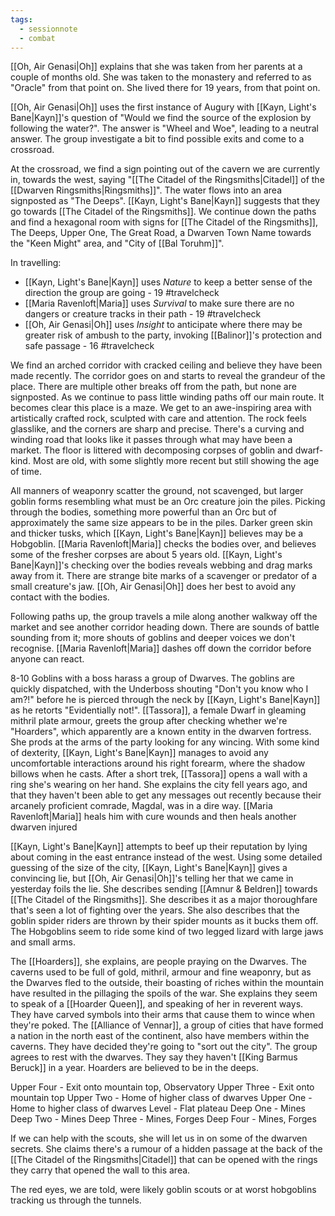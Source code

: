 ```yaml
---
tags:
  - sessionnote
  - combat
---
```

 [[Oh, Air Genasi|Oh]] explains that she was taken from her parents at a couple of months old. She was taken to the monastery and referred to as "Oracle" from that point on. She lived there for 19 years, from that point on.

[[Oh, Air Genasi|Oh]] uses the first instance of Augury with [[Kayn, Light's Bane|Kayn]]'s question of "Would we find the source of the explosion by following the water?". The answer is "Wheel and Woe", leading to a neutral answer. The group investigate a bit to find possible exits and come to a crossroad.

At the crossroad, we find a sign pointing out of the cavern we are currently in, towards the west, saying "[[The Citadel of the Ringsmiths|Citadel]] of the [[Dwarven Ringsmiths|Ringsmiths]]". The water flows into an area signposted as "The Deeps". [[Kayn, Light's Bane|Kayn]] suggests that they go towards [[The Citadel of the Ringsmiths]]. We continue down the paths and find a hexagonal room with signs for [[The Citadel of the Ringsmiths]], The Deeps, Upper One, The Great Road, a Dwarven Town Name towards the "Keen Might" area, and "City of [[Bal Toruhm]]".

In travelling:
- [[Kayn, Light's Bane|Kayn]] uses *Nature* to keep a better sense of the direction the group are going - 19 #travelcheck 
- [[Maria Ravenloft|Maria]] uses *Survival* to make sure there are no dangers or creature tracks in their path - 19 #travelcheck 
- [[Oh, Air Genasi|Oh]] uses *Insight* to anticipate where there may be greater risk of ambush to the party, invoking [[Balinor]]'s protection and safe passage - 16 #travelcheck 

We find an arched corridor with cracked ceiling and believe they have been made recently. The corridor goes on and starts to reveal the grandeur of the place. There are multiple other breaks off from the path, but none are signposted. As we continue to pass little winding paths off our main route. It becomes clear this place is a maze. We get to an awe-inspiring area with artistically crafted rock, sculpted with care and attention. The rock feels glasslike, and the corners are sharp and precise. There's a curving and winding road that looks like it passes through what may have been a market. The floor is littered with decomposing corpses of goblin and dwarf-kind. Most are old, with some slightly more recent but still showing the age of time.

All manners of weaponry scatter the ground, not scavenged, but larger goblin forms resembling what must be an Orc creature join the piles. Picking through the bodies, something more powerful than an Orc but of approximately the same size appears to be in the piles. Darker green skin and thicker tusks, which [[Kayn, Light's Bane|Kayn]] believes may be a Hobgoblin. [[Maria Ravenloft|Maria]] checks the bodies over, and believes some of the fresher corpses are about 5 years old. [[Kayn, Light's Bane|Kayn]]'s checking over the bodies reveals webbing and drag marks away from it. There are strange bite marks of a scavenger or predator of a small creature's jaw. [[Oh, Air Genasi|Oh]] does her best to avoid any contact with the bodies.

Following paths up, the group travels a mile along another walkway off the market and see another corridor heading down. There are sounds of battle sounding from it; more shouts of goblins and deeper voices we don't recognise. [[Maria Ravenloft|Maria]] dashes off down the corridor before anyone can react.

8-10 Goblins with a boss harass a group of Dwarves. The goblins are quickly dispatched, with the Underboss shouting "Don't you know who I am?!" before he is pierced through the neck by [[Kayn, Light's Bane|Kayn]] as he retorts "Evidentially not!". [[Tassora]], a female Dwarf in gleaming mithril plate armour, greets the group after checking whether we're "Hoarders", which apparently are a known entity in the dwarven fortress. She prods at the arms of the party looking for any wincing. With some kind of dexterity, [[Kayn, Light's Bane|Kayn]] manages to avoid any uncomfortable interactions around his right forearm, where the shadow billows when he casts. After a short trek, [[Tassora]] opens a wall with a ring she's wearing on her hand. She explains the city fell years ago, and that they haven't been able to get any messages out recently because their arcanely proficient comrade, Magdal, was in a dire way. [[Maria Ravenloft|Maria]] heals him with cure wounds and then heals another dwarven injured

[[Kayn, Light's Bane|Kayn]] attempts to beef up their reputation by lying about coming in the east entrance instead of the west. Using some detailed guessing of the size of the city, [[Kayn, Light's Bane|Kayn]] gives a convincing lie, but [[Oh, Air Genasi|Oh]]'s telling her that we came in yesterday foils the lie. She describes sending [[Amnur & Beldren]] towards [[The Citadel of the Ringsmiths]]. She describes it as a major thoroughfare that's seen a lot of fighting over the years. She also describes that the goblin spider riders are thrown by their spider mounts as it bucks them off. The Hobgoblins seem to ride some kind of two legged lizard with large jaws and small arms.

The [[Hoarders]], she explains, are people praying on the Dwarves. The caverns used to be full of gold, mithril, armour and fine weaponry, but as the Dwarves fled to the outside, their boasting of riches within the mountain have resulted in the pillaging the spoils of the war. She explains they seem to speak of a [[Hoarder Queen]], and speaking of her in reverent ways. They have carved symbols into their arms that cause them to wince when they're poked. The [[Alliance of Vennar]], a group of cities that have formed a nation in the north east of the continent, also have members within the caverns. They have decided they're going to "sort out the city". The group agrees to rest with the dwarves. They say they haven't [[King Barmus Beruck]] in a year. Hoarders are believed to be in the deeps.

Upper Four - Exit onto mountain top, Observatory
Upper Three - Exit onto mountain top
Upper Two - Home of higher class of dwarves
Upper One - Home to higher class of dwarves
Level - Flat plateau 
Deep One - Mines
Deep Two - Mines
Deep Three - Mines, Forges
Deep Four  - Mines, Forges

If we can help with the scouts, she will let us in on some of the dwarven secrets. She claims there's a rumour of a hidden passage at the back of the [[The Citadel of the Ringsmiths|Citadel]] that can be opened with the rings they carry that opened the wall to this area.

The red eyes, we are told, were likely goblin scouts or at worst hobgoblins tracking us through the tunnels. 